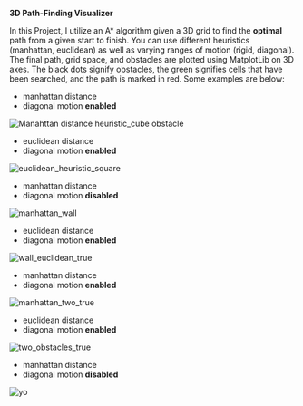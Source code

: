 **3D Path-Finding Visualizer**

In this Project, I utilize an A* algorithm given a 3D grid to find the **optimal** path from a given start to finish. You can use different heuristics (manhattan, euclidean) as well as varying ranges of motion (rigid, diagonal). The final path, grid space, and obstacles are plotted using MatplotLib on 3D axes. The black dots signify obstacles, the green signifies cells that have been searched, and the path is marked in red. Some examples are below:

* manhattan distance
* diagonal motion **enabled**


![Manahttan distance heuristic_cube obstacle](https://github.com/nikhildagarwal/3D_pathfinding_visualizer/assets/81342764/f4aacd08-c34d-49c3-914d-0bc9868b09c6)


* euclidean distance
* diagonal motion **enabled**


![euclidean_heuristic_square](https://github.com/nikhildagarwal/3D_pathfinding_visualizer/assets/81342764/d659a391-f9f0-498e-944d-24fbe7a96f12)


* manhattan distance
* diagonal motion **disabled**


![manhattan_wall](https://github.com/nikhildagarwal/3D_pathfinding_visualizer/assets/81342764/3915d867-6f83-46b7-95b1-d02eb1a8b739)


* euclidean distance
* diagonal motion **enabled**


![wall_euclidean_true](https://github.com/nikhildagarwal/3D_pathfinding_visualizer/assets/81342764/270629d3-ae7d-4e5a-8a3f-6417189ee099)


* manhattan distance
* diagonal motion **enabled**


![manhattan_two_true](https://github.com/nikhildagarwal/3D_pathfinding_visualizer/assets/81342764/bf68310a-d31b-4075-b552-23f2b0830aac)


* euclidean distance
* diagonal motion **enabled**


![two_obstacles_true](https://github.com/nikhildagarwal/3D_pathfinding_visualizer/assets/81342764/7c2c58da-64ba-4c68-9229-a16a17b64f50)


* manhattan distance
* diagonal motion **disabled**


![yo](https://github.com/nikhildagarwal/3D_pathfinding_visualizer/assets/81342764/8bfa9c08-2a55-4903-bb67-8b466bae8809)
